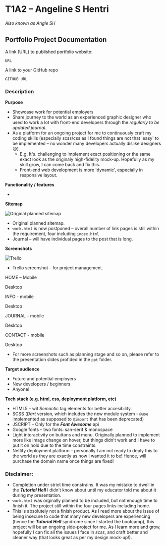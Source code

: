 # T1A2 – Angeline S Hentri 

###### Also known as Angie SH

## Portfolio Project Documentation



A link (URL) to published portfolio website:

` URL `

A link to your GitHub repo

`GITHUB URL`

### Description

**Purpose**

- Showcase work for potential employers
- Share journey to the world as an experienced graphic designer who used to work a lot with front-end developers through the *regularly to be updated journal*.
- As a platform for an ongoing project for me to continuously craft my coding skills (especially scss/css as I found things are not that 'easy' to be implemented – no wonder many developers actually dislike designers 😅).
  - E.g. It's. challenging to implement exact positioning or the same exact look as the originaly high-fidelity mock-up. Hopefully as my skill grow, I can come back and fix this.
  - Front-end web development is more 'dynamic', especially in responsive layout.

**Functionality / features**

- 

**Sitemap**

![Original planned sitemap](https://uc23e5e522bf9d060ea03bb989e9.dl.dropboxusercontent.com/cd/0/inline/BNN-VIgLEKXX0z12LM2wNd1KDlWi0_3RKAZGXwx8SCk6ej2bDfbrlDTT0Cwm_LZoXt8U7kULY0V20Af64hTHkCJ-86FjztpuvsPcMViWMWvLmefIH_OFqJ9OvIgQSJNra1pfSGpsFlTjLgPmc94N0_sH/file#)

- Original planned sitemap. 
- `work.html` is now postponed – overall number of link pages is still within the requirement, four including `index.html`
- Journal – will have individual pages to the post that is long.

**Screenshots**

![Trello](https://uc154b82bd2505832540f6f8928b.dl.dropboxusercontent.com/cd/0/inline/BNMqRCnI1iS4ukiLipSxso7jppfg9T1ONrkbcmBOTaMWrb-DbXvChKNVhpcZVds2P5rOqOE_pL0kYZzm_9uB5R--tEOcPoXzZf6KVT9VLN7cXeD4V3wtVAk93RVpwfPpgS88I-F5w8QAX0ff4Y6y6D4I/file#)

- Trello screenshot – for project management.

HOME – Mobile



Desktop



INFO - mobile



Desktop



JOURNAL - mobile



Desktop



CONTACT - mobile



Desktop

- For more screenshots such as planning stage and so on, please refer to the presentation slides profided in the `ppt` folder.

**Target audience**

- Future and potential employers
- New developers / beginners
- Anyone!

**Tech stack (e.g. html, css, deployment platform, etc)**

- HTML5 – wit *Semantic* tag elements for better accesibility.
- SCSS (*Dart* version, which includes the new module system - `@use` implemented as supposed to `@import` that has been deprecated)
- JSCRIPT – Only for the ***Font Awesome*** api
- Google fonts – two fonts: san-serif & monospace
- Light interactivity on buttons and menu. Originally planned to implement more like image change on hover, but things didn't work and I have to put it on hold due to the time constraints.
- Netlify deployment platform – personally I am not ready to deply this to the world as they are exactly as how I wanted it to be! Hence, will purchase the domain name once things are fixed!

### Disclaimer:

- Completion under strict time constrains. It was my mistake to dwell in the ***Tutorial Hell*** I didn't know about until my educator told me about it during my presentation.
- `work.html` was orginally planned to be included, but not enough time to finish it. The project still within the four pages links including home. 
- This is absolutely not a finish product. As I read more about the issue of being insecure to code  that many new developers are experiencing (hence the ***Tutorial Hell*** syndrome since I started the bootcamp), this project will be an ongoing side-project for me. As I learn more and grow, hopefully I can fix all the issues I face in *scss*, and craft better and cleaner way (that looks great as per my design mock-up!). 